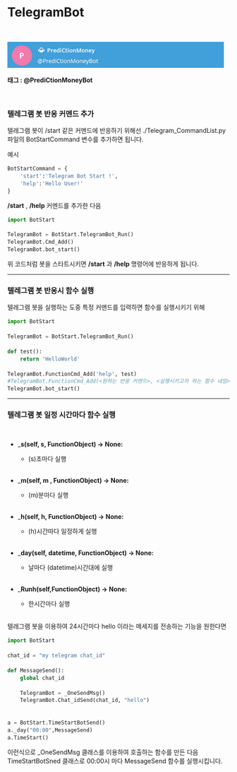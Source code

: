 # TelegramBot

<br>

![TelegramBot ProFile](./Image/PrediCtionMoneyBotProFile.jpg)

__태그 : @PrediCtionMoneyBot__

<br>

### 텔레그램 봇 반응 커멘드 추가

텔레그램 봇이 /start 같은 커멘드에 반응하기 위해선
./Telegram_CommandList.py 파일의 BotStartCommand 변수를 추가하면 됩니다.

예시
```py
BotStartCommand = {
    'start':'Telegram Bot Start !',
    'help':'Hello User!'
}
```

__/start__ , __/help__ 커멘드를 추가한 다음 

```py
import BotStart

TelegramBot = BotStart.TelegramBot_Run()
TelegramBot.Cmd_Add()
TelegramBot.bot_start()
```

위 코드처럼 봇을 스타트시키면 __/start__ 과 __/help__ 명령어에 반응하게 됩니다.

* * *

### 텔레그램 봇 반응시 함수 실행

텔레그램 봇을 실행하는 도중 특정 커맨드를 입력하면 함수를 실행시키기 위해

```py
import BotStart

TelegramBot = BotStart.TelegramBot_Run()

def test():
    return 'HelloWorld'

TelegramBot.FunctionCmd_Add('help', test)
#TelegramBot.FunctionCmd_Add(<원하는 반응 커멘드>, <실행시키고자 하는 함수 네임>)
TelegramBot.bot_start()
```

* * *

### 텔레그램 봇 일정 시간마다 함수 실행

<br>

+ ___s(self, s, FunctionObject) -> None:__

    + (s)초마다 실행

    <br>

+ ___m(self, m , FunctionObject) -> None:__

    + (m)분마다 실행
    
    <br>

+ ___h(self, h, FunctionObject) -> None:__

    + (h)시간마다 일정하게 실행
    
    <br>

+ ___day(self, datetime, FunctionObject) -> None:__

    + 날마다 (datetime)시간대에 실행
    
    <br>

+ ___Runh(self,FunctionObject) -> None:__

    + 한시간마다 실행
    
    <br>

텔레그램 봇을 이용하여 24시간마다 hello 이라는 메세지를 전송하는 기능을 원한다면

```py
import BotStart

chat_id = "my telegram chat_id"

def MessageSend():
    global chat_id

    TelegramBot = _OneSendMsg()
    TelegramBot.Chat_idSend(chat_id, "hello")


a = BotStart.TimeStartBotSend()
a._day("00:00",MessageSend)
a.TimeStart()
```

이런식으로 _OneSendMsg 클래스를 이용하여 호출하는 함수를 만든 다음
TimeStartBotSned 클래스로 00:00시 마다 MessageSend 함수를 실행시킵니다.